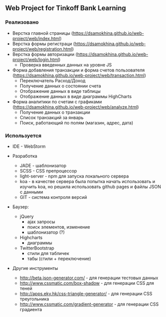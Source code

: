 ## Web Project for Tinkoff Bank Learning


### Реализовано

* Верстка главной страницы (https://dsamokhina.github.io/web-project/web/index.html)
* Верстка формы регистраци (https://dsamokhina.github.io/web-project/web/registration.html)
* Верстка формы авторизации (https://dsamokhina.github.io/web-project/web/login.html)
    * Проверка введенных данных на уровне JS
* Форма добавления транзакции и форма счетов пользователя (https://dsamokhina.github.io/web-project/web/transaction.html)
    * Переключатель Расход/Доход
    * Получение данных о состоянии счета
    * Отображение данных в виде таблицы
    * Отображение данных в виде диаграммы HighCharts
* Форма аналитики по счетам с графиками (https://dsamokhina.github.io/web-project/web/analyze.html)
    * Получение данных о транзакции
    * Список транзакций за январь
    * Поиск, работающий по полям (магазин, адрес, дата)
    
### Используется

* IDE - WebStorm

* Разработка
    * JADE - шаблонизатор
    * SCSS - CSS препроцессор
    * light-server - npm для запуска локального сервера
    * koa - в качестве сервера была попытка начать использовать и изучить koa, но решила использовать github pages и файлы JSON с данными
    * GIT - система контроля версий

* Баузер:
    * jQuery
        * ajax запросы
        * поиск элементов, изменение
        * шаблонизатор (?)
    * Highcharts  
        * диаграммы
    * TwitterBootstrap
        * стили для табличек
        * табы (стили + переключение)
        
* Другие инструменты
    * http://beta.json-generator.com/ - для генерации тестовых данных
    * http://www.cssmatic.com/box-shadow - для генерации CSS для теней
    * http://apps.eky.hk/css-triangle-generator/ - для генерации CSS треугольника 
    * http://www.cssmatic.com/gradient-generator - для генерации CSS градиента